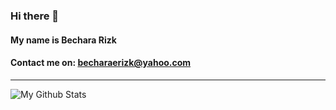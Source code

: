 ### Hi there 👋

#### My name is Bechara Rizk

#### Contact me on: becharaerizk@yahoo.com

---

<img align="left" alt="My Github Stats" src="https://github-readme-stats.vercel.app/api?username=bechara-rizk&show_icons=true&hide_border=true" />

<!--
**bechara-rizk/bechara-rizk** is a ✨ _special_ ✨ repository because its `README.md` (this file) appears on your GitHub profile.

Here are some ideas to get you started:

- 🔭 I’m currently working on ...
- 🌱 I’m currently learning ...
- 👯 I’m looking to collaborate on ...
- 🤔 I’m looking for help with ...
- 💬 Ask me about ...
- 📫 How to reach me: ...
- 😄 Pronouns: ...
- ⚡ Fun fact: ...
-->

